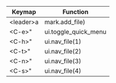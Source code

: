 |Keymap | Function |
|-------|----------|
| \<leader>a | mark.add_file) |
| \<C-e>" |  ui.toggle_quick_menu |
| \<C-h>" |  ui.nav_file(1) |
| \<C-t>" |  ui.nav_file(2) |
| \<C-n>" |  ui.nav_file(3) |
| \<C-s>" |  ui.nav_file(4) |
